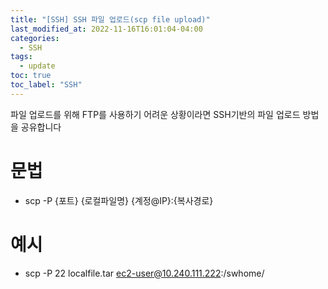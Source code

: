 ```yaml
---
title: "[SSH] SSH 파일 업로드(scp file upload)"
last_modified_at: 2022-11-16T16:01:04-04:00
categories:
  - SSH
tags:
  - update
toc: true
toc_label: "SSH"
---
```

파일 업로드를 위해 FTP를 사용하기 어려운 상황이라면 SSH기반의 파일 업로드 방법을 공유합니다   

# 문법
- scp -P {포트} {로컬파일명} {계정@IP}:{복사경로}

# 예시
- scp -P 22 localfile.tar ec2-user@10.240.111.222:/swhome/ 
